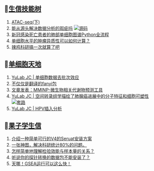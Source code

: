 ## 📝[生信技能树](https://github.com/ixxmu/mp_duty/issues?q=label%3A%E7%94%9F%E4%BF%A1%E6%8A%80%E8%83%BD%E6%A0%91+is%3Aclosed)
<!-- 1issueTable -->

1. [ATAC-seq(下)](https://github.com/ixxmu/mp_duty/issues/4407) 
2. [能从源头解决数据分析的瑕疵吗](https://github.com/ixxmu/mp_duty/issues/4403) [![源码](https://img.shields.io/github/labels/ixxmu/mp_duty/源码)](https://github.com/ixxmu/mp_duty/labels/源码)
3. [新冠感染死亡患者的肺部单细胞图谱Python全流程](https://github.com/ixxmu/mp_duty/issues/4389) 
4. [单细胞水平的肿瘤异质性可以如何计算？](https://github.com/ixxmu/mp_duty/issues/4385) 
5. [辣鸡科研搞一次就算了吧](https://github.com/ixxmu/mp_duty/issues/4338) 
<!-- 1issueTable -->
## 📝[单细胞天地](https://github.com/ixxmu/mp_duty/issues?q=label%3A%E5%8D%95%E7%BB%86%E8%83%9E%E5%A4%A9%E5%9C%B0+is%3Aclosed)
<!-- 2issueTable -->

1. [YuLab JC |  单细胞数据去批次效应](https://github.com/ixxmu/mp_duty/issues/4424) 
2. [不仅仅是翻译的fanyi包](https://github.com/ixxmu/mp_duty/issues/4347) 
3. [文章发表：MMINP-微生物相关代谢物预测工具](https://github.com/ixxmu/mp_duty/issues/4279) 
4. [YuLab JC | 空间转录组学描绘了肺腺癌进展中的分子特征和细胞可塑性](https://github.com/ixxmu/mp_duty/issues/4234) [![套路](https://img.shields.io/github/labels/ixxmu/mp_duty/套路)](https://github.com/ixxmu/mp_duty/labels/套路)
5. [YuLab JC | HPV插入分析](https://github.com/ixxmu/mp_duty/issues/4205) 
<!-- 2issueTable -->

## 📝[果子学生信](https://github.com/ixxmu/mp_duty/issues?q=label%3A%E6%9E%9C%E5%AD%90%E5%AD%A6%E7%94%9F%E4%BF%A1+is%3Aclosed)
<!-- 3issueTable -->

1. [介绍一种简单可行的V4的Seruat安装方案](https://github.com/ixxmu/mp_duty/issues/4134) 
2. [一张神图，解决科研统计80%的问题。](https://github.com/ixxmu/mp_duty/issues/4125) 
3. [怎样简单地理解检验效能与样本量的关系？](https://github.com/ixxmu/mp_duty/issues/4124) 
4. [听说你的探针转换的数据包不能安装了？](https://github.com/ixxmu/mp_duty/issues/4122) 
5. [天哪！GSEA运行可以这么快！](https://github.com/ixxmu/mp_duty/issues/3953) 
<!-- 3issueTable -->
